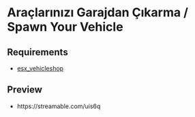 # Araçlarınızı Garajdan Çıkarma / Spawn Your Vehicle


## Requirements
<ul> 
  <li>  
  
  <a href="https://github.com/ESX-Org/esx_vehicleshop">esx_vehicleshop</a> </li>
</ul>

## Preview

<ul> 
  <li> https://streamable.com/uis6q </li>
  </ul>
